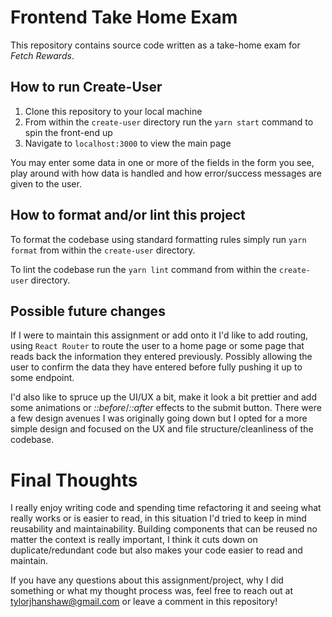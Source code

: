 # Frontend Take Home Exam
This repository contains source code written as a take-home exam for _Fetch Rewards_.

## How to run Create-User
1. Clone this repository to your local machine
2. From within the `create-user` directory run the `yarn start` command to spin the front-end up
3. Navigate to `localhost:3000` to view the main page

You may enter some data in one or more of the fields in the form you see, play around with how data is handled and how error/success messages are given to the user.

## How to format and/or lint this project
To format the codebase using standard formatting rules simply run `yarn format` from within the `create-user` directory.

To lint the codebase run the `yarn lint` command from within the `create-user` directory.

## Possible future changes
If I were to maintain this assignment or add onto it I'd like to add routing, using `React Router` to route the user to a home page or some page
that reads back the information they entered previously. Possibly allowing the user to confirm the data they have entered before fully pushing it up
to some endpoint.

I'd also like to spruce up the UI/UX a bit, make it look a bit prettier and add some animations or _::before_/_::after_ effects to the submit button. There were a few
design avenues I was originally going down but I opted for a more simple design and focused on the UX and file structure/cleanliness of the codebase.

# Final Thoughts
I really enjoy writing code and spending time refactoring it and seeing what really works or is easier to read, in this situation I'd tried to keep in mind 
reusability and maintainability. Building components that can be reused no matter the context is really important, I think it cuts down on duplicate/redundant code
but also makes your code easier to read and maintain.

If you have any questions about this assignment/project, why I did something or what my thought process was, feel free to reach out at tylorjhanshaw@gmail.com or leave 
a comment in this repository!